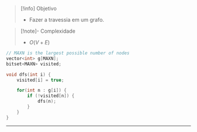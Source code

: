 > [!info] Objetivo
> - Fazer a travessia em um grafo.

> [!note]- Complexidade
> - $O(V + E)$

```cpp
// MAXN is the largest possible number of nodes
vector<int> g[MAXN];
bitset<MAXN> visited;

void dfs(int i) {
    visited[i] = true;

	for(int n : g[i]) {
		if (!visited[n]) {
			dfs(n);
		}
	}
}
```

---